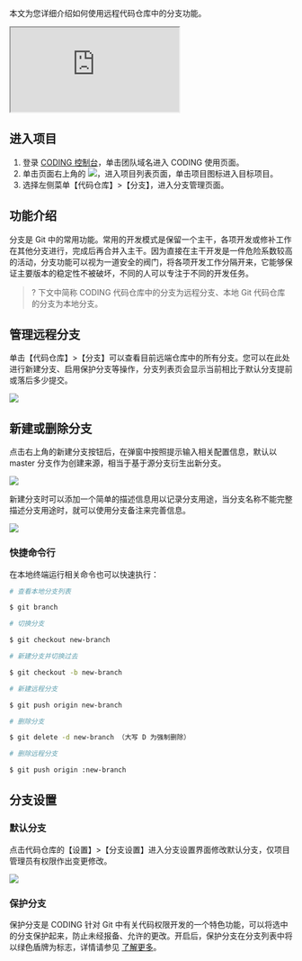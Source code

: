 本文为您详细介绍如何使用远程代码仓库中的分支功能。

<div class="doc-video-mod"><iframe src="https://cloud.tencent.com/edu/learning/quick-play/2507-42344?source=gw.doc.media&withPoster=1&notip=1"></iframe></div>

## 进入项目

1. 登录 [CODING 控制台](https://console.cloud.tencent.com/coding)，单击团队域名进入 CODING 使用页面。
2. 单击页面右上角的 <img src ="https://main.qcloudimg.com/raw/d94a8e60dd3a41d0af07d72ae0e9d70e.png" style ="margin:0">，进入项目列表页面，单击项目图标进入目标项目。
3. 选择左侧菜单【代码仓库】>【分支】，进入分支管理页面。

## 功能介绍

分支是 Git 中的常用功能。常用的开发模式是保留一个主干，各项开发或修补工作在其他分支进行，完成后再合并入主干。因为直接在主干开发是一件危险系数较高的活动，分支功能可以视为一道安全的阀门，将各项开发工作分隔开来，它能够保证主要版本的稳定性不被破坏，不同的人可以专注于不同的开发任务。

>? 下文中简称 CODING 代码仓库中的分支为远程分支、本地 Git 代码仓库的分支为本地分支。

## 管理远程分支

单击【代码仓库】>【分支】可以查看目前远端仓库中的所有分支。您可以在此处进行新建分支、启用保护分支等操作，分支列表页会显示当前相比于默认分支提前或落后多少提交。

![](https://help-assets.codehub.cn/enterprise/20210521111003.png)

## 新建或删除分支

点击右上角的新建分支按钮后，在弹窗中按照提示输入相关配置信息，默认以 master 分支作为创建来源，相当于基于源分支衍生出新分支。

![](https://help-assets.codehub.cn/enterprise/20210115153236.png)

新建分支时可以添加一个简单的描述信息用以记录分支用途，当分支名称不能完整描述分支用途时，就可以使用分支备注来完善信息。

![](https://help-assets.codehub.cn/enterprise/20210115154253.png)

### 快捷命令行

在本地终端运行相关命令也可以快速执行：

```bash
# 查看本地分支列表

$ git branch

# 切换分支

$ git checkout new-branch

# 新建分支并切换过去

$ git checkout -b new-branch

# 新建远程分支

$ git push origin new-branch

# 删除分支

$ git delete -d new-branch （大写 D 为强制删除）

# 删除远程分支

$ git push origin :new-branch
```

## 分支设置[](#branch-settings)

### 默认分支[](#default)

点击代码仓库的【设置】>【分支设置】进入分支设置界面修改默认分支，仅项目管理员有权限作出变更修改。

![](https://help-assets.codehub.cn/enterprise/20200722171005.png)

### 保护分支[](#protected-branch)

保护分支是 CODING 针对 Git 中有关代码权限开发的一个特色功能，可以将选中的分支保护起来，防止未经报备、允许的更改。开启后，保护分支在分支列表中将以绿色盾牌为标志，详情请参见 [了解更多](/docs/repo/branch/protected.html)。

